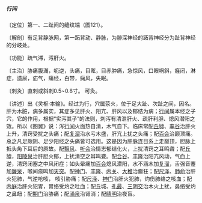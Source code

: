 ##### 行间

〔定位〕第一、二趾间的缝纹端（图121）。

〔解剖〕有足背静脉网，第一跖背动、静脉，为腓深神经的跖背神经分为趾背神经的分岐处。

〔功能〕疏气滞，泻肝火。

〔主治〕胁痛腹滿，呃逆，头痛，目眩，目赤肿痛，急惊风，口眼㖞斜，癃闭，淋症，遗尿，疝气，痛经，白带，痫风，失眠。

〔刺灸〕直刺或斜刺0.5~0.8寸。 可灸。

〔讲述〕出《灵枢·本输》。经过为行，穴属荥火，位于足大趾、次趾之间，因名。肝为木脏，病多属实，其症多见肝火、阳亢、肝风以及郁结为病；[行间](https://www.gmzyjc.com/read/zjs/zjs3.1.9-12-0.0.4.3.2.md)属本经之子穴，它的作用，根据“实泻其子”的法则，刺泻有清泄肝火、疏肝利胆、熄风潜阳之效。所以《图翼》说：泻[行间](https://www.gmzyjc.com/read/zjs/zjs3.1.9-12-0.0.4.3.2.md)火面热自清，木气自下。临床常配[丘墟](https://www.gmzyjc.com/read/zjs/zjs3.1.9-12-0.0.3.3.40.md)、[率谷](https://www.gmzyjc.com/read/zjs/zjs3.1.9-12-0.0.3.3.8.md)治肝火上升，清窍受扰之头痛；配[复溜](https://www.gmzyjc.com/read/zjs/zjs3.1.7-8-0.0.2.3.7.md)治水亏木盛，肝亢上扰之头痛；配[百会](https://www.gmzyjc.com/read/zjs/zjs3.2.2-0.0.1.3.20.md)治巅顶痛。总之凡足厥阴、足少阳经之头痛皆可选用。这是因为肝脉连目系上走巅顶，胆脉上抵头角下耳后的原故。配[翳风](https://www.gmzyjc.com/read/zjs/zjs3.1.9-12-0.0.2.3.17.md)、[听会](https://www.gmzyjc.com/read/zjs/zjs3.1.9-12-0.0.3.3.2.md)治情志郁结化火，上扰清窍之耳鸣聋；配[丘墟](https://www.gmzyjc.com/read/zjs/zjs3.1.9-12-0.0.3.3.40.md)，[阳陵泉](https://www.gmzyjc.com/read/zjs/zjs3.1.9-12-0.0.3.3.34.md)治肝胆火郁，上扰清空之耳鸣聋。配[合谷](https://www.gmzyjc.com/read/zjs/zjs3.1.1-3-0.1.2.3.4.md)、[丰隆](https://www.gmzyjc.com/read/zjs/zjs3.1.1-3-0.1.3.3.40.md)治阳亢风动，气血上逆，清窍闭塞之中风闭症；如头晕痛加[百会](https://www.gmzyjc.com/read/zjs/zjs3.2.2-0.0.1.3.20.md)熄风潜阳，水不涵木加[复溜](https://www.gmzyjc.com/read/zjs/zjs3.1.7-8-0.0.2.3.7.md)，舌强音蹇加[廉泉](https://www.gmzyjc.com/read/zjs/zjs3.2.1-0.1.1.3.21.md)，喉间痰鸣加[天突](https://www.gmzyjc.com/read/zjs/zjs3.2.1-0.1.1.3.20.1.md)。配[神门](https://www.gmzyjc.com/read/zjs/zjs3.1.4-6-0.0.2.3.7.md)、[丰隆](https://www.gmzyjc.com/read/zjs/zjs3.1.1-3-0.1.3.3.40.md)、[内关](https://www.gmzyjc.com/read/zjs/zjs3.1.9-12-0.0.1.3.6.md)、[大椎](https://www.gmzyjc.com/read/zjs/zjs3.2.2-0.0.1.3.14.md)治癫狂；配[尺泽](https://www.gmzyjc.com/read/zjs/zjs3.1.1-3-0.1.1.3.5.md)、[肺俞](https://www.gmzyjc.com/read/zjs/zjs3.1.7-8-0.0.1.3.13.md)治肝火犯肺，气逆呛咳， 咳引胁痛；配[尺泽](https://www.gmzyjc.com/read/zjs/zjs3.1.1-3-0.1.1.3.5.md)、[神门](https://www.gmzyjc.com/read/zjs/zjs3.1.4-6-0.0.2.3.7.md)治肝火犯肺，灼伤肺络之咳血；配[内庭](https://www.gmzyjc.com/read/zjs/zjs3.1.1-3-0.1.3.3.44.md)治肝火犯胃，胃络受灼之吐血；配丘城、[孔最](https://www.gmzyjc.com/read/zjs/zjs3.1.1-3-0.1.1.3.6.md)、[三阴交](https://www.gmzyjc.com/read/zjs/zjs3.1.4-6-0.0.1.3.6.md)治木火上扰，鼻络受灼之鼻衄；配[期门](https://www.gmzyjc.com/read/zjs/zjs3.1.9-12-0.0.4.3.14.md)治胁痛；配[涌泉](https://www.gmzyjc.com/read/zjs/zjs3.1.7-8-0.0.2.3.1.md)治肾消；配[睛明](https://www.gmzyjc.com/read/zjs/zjs3.1.7-8-0.0.1.3.1.md)治夜盲。
